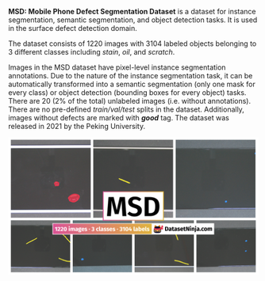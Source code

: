 **MSD: Mobile Phone Defect Segmentation Dataset** is a dataset for instance segmentation, semantic segmentation, and object detection tasks. It is used in the surface defect detection domain. 

The dataset consists of 1220 images with 3104 labeled objects belonging to 3 different classes including *stain*, *oil*, and *scratch*.

Images in the MSD dataset have pixel-level instance segmentation annotations. Due to the nature of the instance segmentation task, it can be automatically transformed into a semantic segmentation (only one mask for every class) or object detection (bounding boxes for every object) tasks. There are 20 (2% of the total) unlabeled images (i.e. without annotations). There are no pre-defined <i>train/val/test</i> splits in the dataset. Additionally, images without defects are marked with ***good*** tag. The dataset was released in 2021 by the Peking University.

<img src="https://github.com/dataset-ninja/mobile-phone-defect-segmentation/raw/main/visualizations/poster.png">
